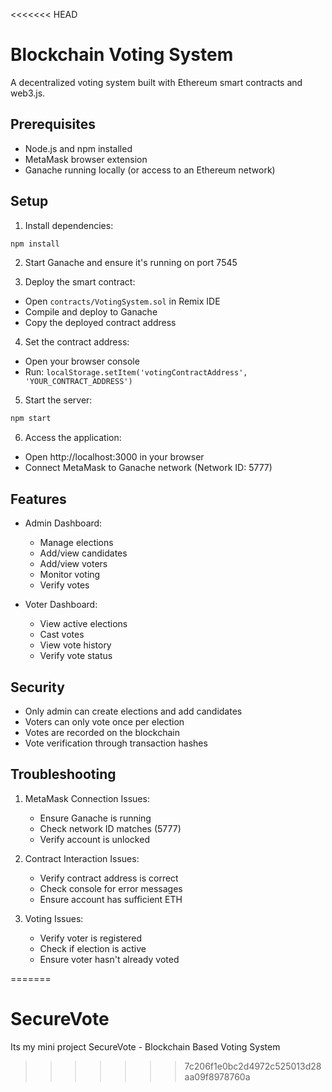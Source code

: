 <<<<<<< HEAD
# Blockchain Voting System

A decentralized voting system built with Ethereum smart contracts and web3.js.

## Prerequisites

- Node.js and npm installed
- MetaMask browser extension
- Ganache running locally (or access to an Ethereum network)

## Setup

1. Install dependencies:
```bash
npm install
```

2. Start Ganache and ensure it's running on port 7545

3. Deploy the smart contract:
- Open `contracts/VotingSystem.sol` in Remix IDE
- Compile and deploy to Ganache
- Copy the deployed contract address

4. Set the contract address:
- Open your browser console
- Run: `localStorage.setItem('votingContractAddress', 'YOUR_CONTRACT_ADDRESS')`

5. Start the server:
```bash
npm start
```

6. Access the application:
- Open http://localhost:3000 in your browser
- Connect MetaMask to Ganache network (Network ID: 5777)

## Features

- Admin Dashboard:
  - Manage elections
  - Add/view candidates
  - Add/view voters
  - Monitor voting
  - Verify votes

- Voter Dashboard:
  - View active elections
  - Cast votes
  - View vote history
  - Verify vote status

## Security

- Only admin can create elections and add candidates
- Voters can only vote once per election
- Votes are recorded on the blockchain
- Vote verification through transaction hashes

## Troubleshooting

1. MetaMask Connection Issues:
   - Ensure Ganache is running
   - Check network ID matches (5777)
   - Verify account is unlocked

2. Contract Interaction Issues:
   - Verify contract address is correct
   - Check console for error messages
   - Ensure account has sufficient ETH

3. Voting Issues:
   - Verify voter is registered
   - Check if election is active
   - Ensure voter hasn't already voted

=======
# SecureVote
Its my mini project SecureVote - Blockchain Based Voting System
>>>>>>> 7c206f1e0bc2d4972c525013d28aa09f8978760a
